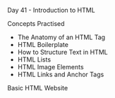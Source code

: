 Day 41 - Introduction to HTML

Concepts Practised

- The Anatomy of an HTML Tag
- HTML Boilerplate
- How to Structure Text in HTML
- HTML Lists
- HTML Image Elements
- HTML Links and Anchor Tags

Basic HTML Website
